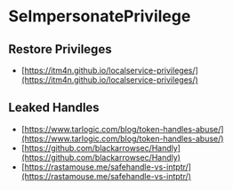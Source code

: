 # SeImpersonatePrivilege




## Restore Privileges

* [https://itm4n.github.io/localservice-privileges/](https://itm4n.github.io/localservice-privileges/)




## Leaked Handles

- [https://www.tarlogic.com/blog/token-handles-abuse/](https://www.tarlogic.com/blog/token-handles-abuse/)
- [https://github.com/blackarrowsec/Handly](https://github.com/blackarrowsec/Handly)
- [https://rastamouse.me/safehandle-vs-intptr/](https://rastamouse.me/safehandle-vs-intptr/)
